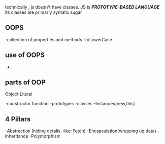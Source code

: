 technically  , js doesn't  have  classes. JS is  ***PROTOTYPE-BASED LANGUAGE*** 
its classes  are  primarly syntatic sugar

## OOPS
-collection of properties  and methods
-toLowerCase

## use  of  OOPS
-

## parts of  OOP
Object  Literal

-constructor function
-prototypes
-classes
-Instances(new,this)

## 4 Pillars
-Abstraction (hiding details- like: Fetch)
-Encapsulation(wrapping up  data)
-Inheritance
-Polymorphism